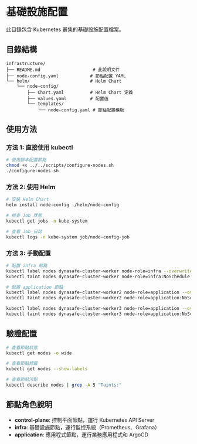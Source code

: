 # 基礎設施配置

此目錄包含 Kubernetes 叢集的基礎設施配置檔案。

## 目錄結構

```
infrastructure/
├── README.md                    # 此說明文件
├── node-config.yaml            # 節點配置 YAML
└── helm/                       # Helm Chart
    └── node-config/
        ├── Chart.yaml          # Helm Chart 定義
        ├── values.yaml         # 配置值
        └── templates/
            └── node-config.yaml # 節點配置模板
```

## 使用方法

### 方法 1: 直接使用 kubectl

```bash
# 使用腳本配置節點
chmod +x ../../scripts/configure-nodes.sh
./configure-nodes.sh
```

### 方法 2: 使用 Helm

```bash
# 安裝 Helm Chart
helm install node-config ./helm/node-config

# 檢查 Job 狀態
kubectl get jobs -n kube-system

# 查看 Job 日誌
kubectl logs -n kube-system job/node-config-job
```

### 方法 3: 手動配置

```bash
# 配置 infra 節點
kubectl label nodes dynasafe-cluster-worker node-role=infra --overwrite
kubectl taint nodes dynasafe-cluster-worker node-role=infra:NoSchedule --overwrite

# 配置 application 節點
kubectl label nodes dynasafe-cluster-worker2 node-role=application --overwrite
kubectl taint nodes dynasafe-cluster-worker2 node-role=application:NoSchedule --overwrite

kubectl label nodes dynasafe-cluster-worker3 node-role=application --overwrite
kubectl taint nodes dynasafe-cluster-worker3 node-role=application:NoSchedule --overwrite
```

## 驗證配置

```bash
# 查看節點狀態
kubectl get nodes -o wide

# 查看節點標籤
kubectl get nodes --show-labels

# 查看節點污點
kubectl describe nodes | grep -A 5 "Taints:"
```

## 節點角色說明

- **control-plane**: 控制平面節點，運行 Kubernetes API Server
- **infra**: 基礎設施節點，運行監控系統（Prometheus、Grafana）
- **application**: 應用程式節點，運行業務應用程式和 ArgoCD
